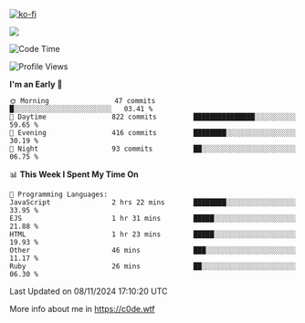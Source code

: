 [![ko-fi](https://ko-fi.com/img/githubbutton_sm.svg)](https://ko-fi.com/Z8Z4Y2LKX)

<a href="https://wakatime.com"><img src="https://wakatime.com/share/@c0dezin/b7f18a7c-ab3a-40b8-8bc7-b1b7bf71f1d6.svg" /></a>

<!--START_SECTION:waka-->
![Code Time](http://img.shields.io/badge/Code%20Time-140%20hrs%2031%20mins-blue)

![Profile Views](http://img.shields.io/badge/Profile%20Views-0-blue)

**I'm an Early 🐤** 

```text
🌞 Morning                47 commits          █░░░░░░░░░░░░░░░░░░░░░░░░   03.41 % 
🌆 Daytime                822 commits         ███████████████░░░░░░░░░░   59.65 % 
🌃 Evening                416 commits         ████████░░░░░░░░░░░░░░░░░   30.19 % 
🌙 Night                  93 commits          ██░░░░░░░░░░░░░░░░░░░░░░░   06.75 % 
```


📊 **This Week I Spent My Time On** 

```text
💬 Programming Languages: 
JavaScript               2 hrs 22 mins       ████████░░░░░░░░░░░░░░░░░   33.95 % 
EJS                      1 hr 31 mins        █████░░░░░░░░░░░░░░░░░░░░   21.88 % 
HTML                     1 hr 23 mins        █████░░░░░░░░░░░░░░░░░░░░   19.93 % 
Other                    46 mins             ███░░░░░░░░░░░░░░░░░░░░░░   11.17 % 
Ruby                     26 mins             ██░░░░░░░░░░░░░░░░░░░░░░░   06.30 % 
```


 Last Updated on 08/11/2024 17:10:20 UTC
<!--END_SECTION:waka-->

More info about me in https://c0de.wtf
